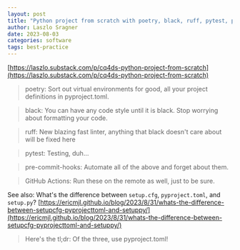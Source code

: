 ```yaml
---
layout: post
title: "Python project from scratch with poetry, black, ruff, pytest, pre-commit-hooks and GitHub Actions in 15 min tops"
author: Laszlo Sragner
date: 2023-08-03
categories: software
tags: best-practice
---
```


[https://laszlo.substack.com/p/cq4ds-python-project-from-scratch](https://laszlo.substack.com/p/cq4ds-python-project-from-scratch)

> poetry: Sort out virtual environments for good, all your project definitions in pyproject.toml.

> black: You can have any code style until it is black. Stop worrying about formatting your code.

> ruff: New blazing fast linter, anything that black doesn't care about will be fixed here

> pytest: Testing, duh...

> pre-commit-hooks: Automate all of the above and forget about them.

> GitHub Actions: Run these on the remote as well, just to be sure.


See also: What's the difference between `setup.cfg`, `pyproject.toml`, and `setup.py`?
[https://ericmjl.github.io/blog/2023/8/31/whats-the-difference-between-setupcfg-pyprojecttoml-and-setuppy/](https://ericmjl.github.io/blog/2023/8/31/whats-the-difference-between-setupcfg-pyprojecttoml-and-setuppy/)

> Here's the tl;dr: Of the three, use pyproject.toml!